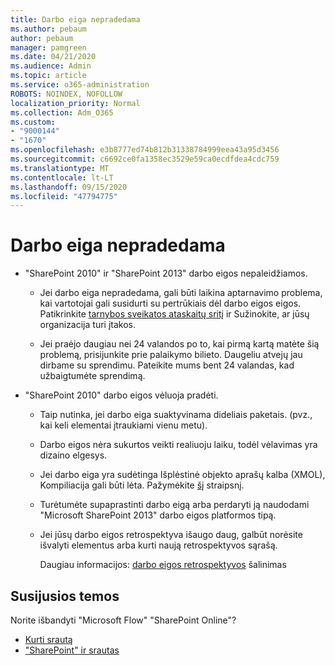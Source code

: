 ```yaml
---
title: Darbo eiga nepradedama
ms.author: pebaum
author: pebaum
manager: pamgreen
ms.date: 04/21/2020
ms.audience: Admin
ms.topic: article
ms.service: o365-administration
ROBOTS: NOINDEX, NOFOLLOW
localization_priority: Normal
ms.collection: Adm_O365
ms.custom:
- "9000144"
- "1670"
ms.openlocfilehash: e3b8777ed74b812b31338784999eea43a95d3456
ms.sourcegitcommit: c6692ce0fa1358ec3529e59ca0ecdfdea4cdc759
ms.translationtype: MT
ms.contentlocale: lt-LT
ms.lasthandoff: 09/15/2020
ms.locfileid: "47794775"
---
```

# <a name="workflow-is-not-starting"></a>Darbo eiga nepradedama

- "SharePoint 2010" ir "SharePoint 2013" darbo eigos nepaleidžiamos.

    - Jei darbo eiga nepradedama, gali būti laikina aptarnavimo problema, kai vartotojai gali susidurti su pertrūkiais dėl darbo eigos eigos. Patikrinkite [tarnybos sveikatos ataskaitų sritį](https:/admin.microsoft.com/AdminPortal/Home#/servicehealth) ir Sužinokite, ar jūsų organizacija turi įtakos.

    - Jei praėjo daugiau nei 24 valandos po to, kai pirmą kartą matėte šią problemą, prisijunkite prie palaikymo bilieto. Daugeliu atvejų jau dirbame su sprendimu. Pateikite mums bent 24 valandas, kad užbaigtumėte sprendimą.

- "SharePoint 2010" darbo eigos vėluoja pradėti.

    - Taip nutinka, jei darbo eiga suaktyvinama dideliais paketais. (pvz., kai keli elementai įtraukiami vienu metu).

    - Darbo eigos nėra sukurtos veikti realiuoju laiku, todėl vėlavimas yra dizaino elgesys.

   -  Jei darbo eiga yra sudėtinga Išplėstinė objekto aprašų kalba (XMOL), Kompiliacija gali būti lėta. Pažymėkite [šį](https://support.microsoft.com//kb/3043697) straipsnį.

    - Turėtumėte supaprastinti darbo eigą arba perdaryti ją naudodami "Microsoft SharePoint 2013" darbo eigos platformos tipą.

    - Jei jūsų darbo eigos retrospektyva išaugo daug, galbūt norėsite išvalyti elementus arba kurti naują retrospektyvos sąrašą.

        Daugiau informacijos: [darbo eigos retrospektyvos](https://blogs.technet.microsoft.com/marj/2015/08/07/sharepoint-2010-workflows-best-practice-purge-workflow-history-list-items/) šalinimas


## <a name="related-topics"></a>Susijusios temos
Norite išbandyti "Microsoft Flow" "SharePoint Online"?
- [Kurti srautą](https://support.office.com/article/Create-a-flow-for-a-list-or-library-in-SharePoint-Online-or-OneDrive-for-Business-a9c3e03b-0654-46af-a254-20252e580d01) 
- ["SharePoint" ir srautas](https://flow.microsoft.com/blog/sharepoint-and-flow/) 


